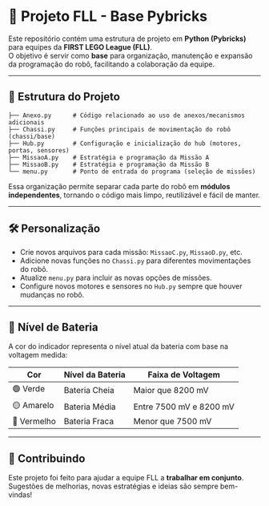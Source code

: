 # 🤖 Projeto FLL - Base Pybricks

Este repositório contém uma estrutura de projeto em **Python (Pybricks)** para equipes da **FIRST LEGO League (FLL)**.  
O objetivo é servir como **base** para organização, manutenção e expansão da programação do robô, facilitando a colaboração da equipe.

---

## 📂 Estrutura do Projeto

```
├── Anexo.py      # Código relacionado ao uso de anexos/mecanismos adicionais
├── Chassi.py     # Funções principais de movimentação do robô (chassi/base)
├── Hub.py        # Configuração e inicialização do hub (motores, portas, sensores)
├── MissaoA.py    # Estratégia e programação da Missão A
├── MissaoB.py    # Estratégia e programação da Missão B
└── menu.py       # Ponto de entrada do programa (seleção de missões)
```

Essa organização permite separar cada parte do robô em **módulos independentes**, tornando o código mais limpo, reutilizável e fácil de manter.

---

## 🛠️ Personalização

- Crie novos arquivos para cada missão: `MissaoC.py`, `MissaoD.py`, etc.  
- Adicione novas funções no `Chassi.py` para diferentes movimentações do robô.  
- Atualize `menu.py` para incluir as novas opções de missões.  
- Configure novos motores e sensores no `Hub.py` sempre que houver mudanças no robô.

---

## 🔋 Nível de Bateria

A cor do indicador representa o nível atual da bateria com base na voltagem medida:

| Cor         | Nível da Bateria | Faixa de Voltagem         |
|-------------|------------------|----------------------------|
| 🟢 Verde    | Bateria Cheia    | Maior que 8200 mV          |
| 🟡 Amarelo  | Bateria Média    | Entre 7500 mV e 8200 mV    |
| 🔴 Vermelho | Bateria Fraca    | Menor que 7500 mV          |

---

## 👥 Contribuindo

Este projeto foi feito para ajudar a equipe FLL a **trabalhar em conjunto**.  
Sugestões de melhorias, novas estratégias e ideias são sempre bem-vindas!  
